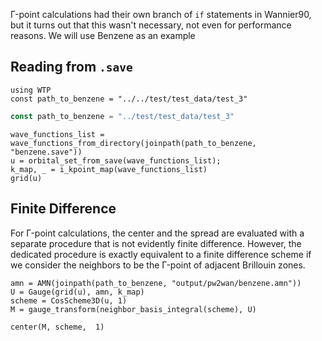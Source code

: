 Γ-point calculations had their own branch of `if` statements in Wannier90,
but it turns out that this wasn't necessary, not even for performance reasons. We will use Benzene as an example

## Reading from `.save`

```@setup gamma
using WTP
const path_to_benzene = "../../test/test_data/test_3"
```

```julia
const path_to_benzene = "../test/test_data/test_3"
```

```@example gamma
wave_functions_list = wave_functions_from_directory(joinpath(path_to_benzene, "benzene.save"))
u = orbital_set_from_save(wave_functions_list);
k_map, _ = i_kpoint_map(wave_functions_list)
grid(u)
```

## Finite Difference

For Γ-point calculations, the center and the spread are evaluated with a
separate procedure that is not evidently finite difference. However,
the dedicated procedure is exactly equivalent to a finite difference
scheme if we consider the neighbors to be the Γ-point of adjacent Brillouin zones.

```@example gamma
amn = AMN(joinpath(path_to_benzene, "output/pw2wan/benzene.amn"))
U = Gauge(grid(u), amn, k_map)
scheme = CosScheme3D(u, 1)
M = gauge_transform(neighbor_basis_integral(scheme), U)

center(M, scheme,  1)
```